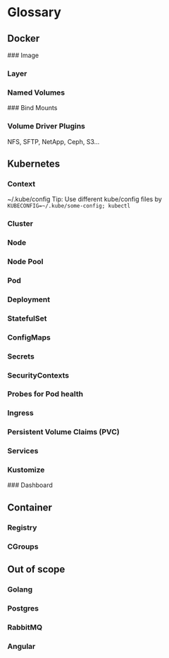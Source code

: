 # Glossary

## Docker

### Image

### Layer

### Named Volumes

### Bind Mounts

### Volume Driver Plugins
NFS, SFTP, NetApp, Ceph, S3...

## Kubernetes

### Context
~/.kube/config
Tip: Use different kube/config files by `KUBECONFIG=~/.kube/some-config; kubectl`

### Cluster

### Node

### Node Pool

### Pod

### Deployment

### StatefulSet

### ConfigMaps

### Secrets

### SecurityContexts

### Probes for Pod health

### Ingress

### Persistent Volume Claims (PVC)

### Services

### Kustomize

### Dashboard

## Container

### Registry

### CGroups

## Out of scope

### Golang

### Postgres

### RabbitMQ

### Angular